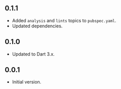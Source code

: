 ## 0.1.1

- Added `analysis` and `lints` topics to `pubspec.yaml`.
- Updated dependencies.

## 0.1.0

- Updated to Dart 3.x.

## 0.0.1

- Initial version.
